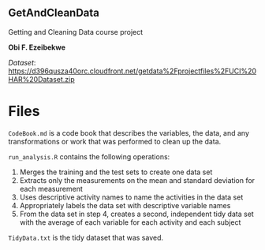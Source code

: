 ## GetAndCleanData ##

Getting and Cleaning Data course project

**Obi F. Ezeibekwe**

*Dataset*: https://d396qusza40orc.cloudfront.net/getdata%2Fprojectfiles%2FUCI%20HAR%20Dataset.zip

# Files
`CodeBook.md` is a code book that describes the variables, the data, and any transformations or work that was performed to clean up the data.

`run_analysis.R` contains the following operations:

1. Merges the training and the test sets to create one data set
2. Extracts only the measurements on the mean and standard deviation for each measurement 
3. Uses descriptive activity names to name the activities in the data set
4. Appropriately labels the data set with descriptive variable names
5. From the data set in step 4, creates a second, independent tidy data set with the average of each variable for each activity and each subject

`TidyData.txt` is the tidy dataset that was saved.

